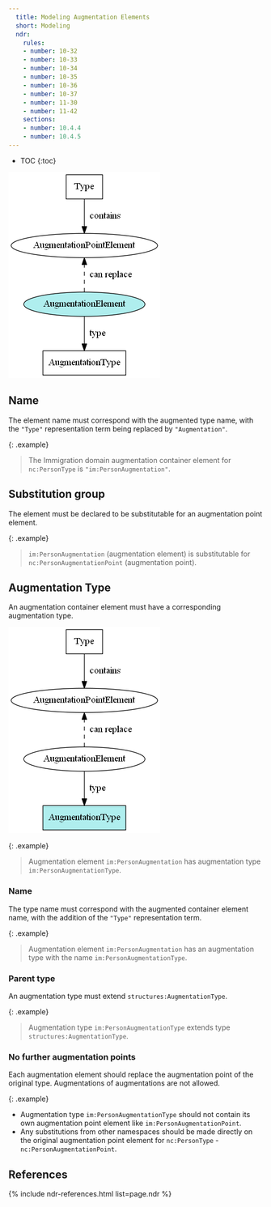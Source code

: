 ```yaml
---
  title: Modeling Augmentation Elements
  short: Modeling
  ndr:
    rules:
    - number: 10-32
    - number: 10-33
    - number: 10-34
    - number: 10-35
    - number: 10-36
    - number: 10-37
    - number: 11-30
    - number: 11-42
    sections:
    - number: 10.4.4
    - number: 10.4.5
---
```


- TOC
{:toc}

![Augmentation container element](../images/aug-elt-container.png)

## Name

The element name must correspond with the augmented type name, with the `"Type"` representation term being replaced by `"Augmentation"`.

{: .example}
> The Immigration domain augmentation container element for `nc:PersonType` is `"im:PersonAugmentation"`.

## Substitution group

The element must be declared to be substitutable for an augmentation point element.

{: .example}
> `im:PersonAugmentation` (augmentation element) is substitutable for `nc:PersonAugmentationPoint` (augmentation point).

## Augmentation Type

An augmentation container element must have a corresponding augmentation type.

![Augmentation container type](../images/aug-type-container.png)

{: .example}
> Augmentation element `im:PersonAugmentation` has augmentation type `im:PersonAugmentationType`.

### Name

The type name must correspond with the augmented container element name, with the addition of the `"Type"` representation term.

{: .example}
> Augmentation element `im:PersonAugmentation` has an augmentation type with the name `im:PersonAugmentationType`.

### Parent type

An augmentation type must extend `structures:AugmentationType`.

{: .example}
> Augmentation type `im:PersonAugmentationType` extends type `structures:AugmentationType`.

### No further augmentation points

Each augmentation element should replace the augmentation point of the original type.  Augmentations of augmentations are not allowed.

{: .example}
- Augmentation type `im:PersonAugmentationType` should not contain its own augmentation point element like `im:PersonAugmentationPoint`.
- Any substitutions from other namespaces should be made directly on the original augmentation point element for `nc:PersonType` - `nc:PersonAugmentationPoint`.

## References

{% include ndr-references.html list=page.ndr %}
